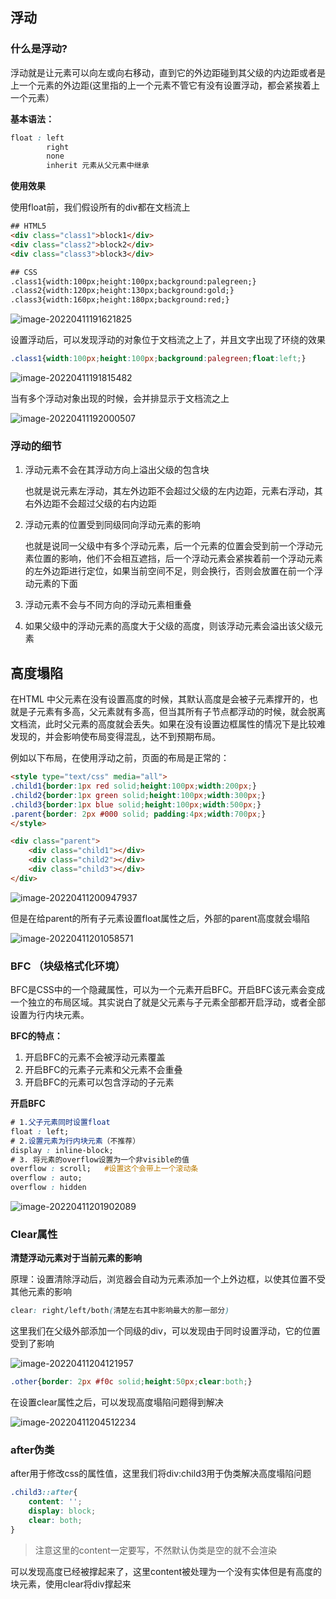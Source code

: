 ## 浮动

### 什么是浮动?

浮动就是让元素可以向左或向右移动，直到它的外边距碰到其父级的内边距或者是上一个元素的外边距(这里指的上一个元素不管它有没有设置浮动，都会紧挨着上一个元素）

**基本语法：**

```css
float : left
		right
		none
		inherit 元素从父元素中继承
```



**使用效果**

使用float前，我们假设所有的div都在文档流上

```html
## HTML5 
<div class="class1">block1</div>
<div class="class2">block2</div>
<div class="class3">block3</div>

## CSS
.class1{width:100px;height:100px;background:palegreen;}
.class2{width:120px;height:130px;background:gold;}
.class3{width:160px;height:180px;background:red;}
```

![image-20220411191621825](浮动与高度塌陷.assets/image-20220411191621825.png)

​	设置浮动后，可以发现浮动的对象位于文档流之上了，并且文字出现了环绕的效果

```css
.class1{width:100px;height:100px;background:palegreen;float:left;}
```



![image-20220411191815482](浮动与高度塌陷.assets/image-20220411191815482.png)



当有多个浮动对象出现的时候，会并排显示于文档流之上

![image-20220411192000507](浮动与高度塌陷.assets/image-20220411192000507.png)



### 浮动的细节

1. 浮动元素不会在其浮动方向上溢出父级的包含块

   也就是说元素左浮动，其左外边距不会超过父级的左内边距，元素右浮动，其右外边距不会超过父级的右内边距

2. 浮动元素的位置受到同级同向浮动元素的影响

   也就是说同一父级中有多个浮动元素，后一个元素的位置会受到前一个浮动元素位置的影响，他们不会相互遮挡，后一个浮动元素会紧挨着前一个浮动元素的左外边距进行定位，如果当前空间不足，则会换行，否则会放置在前一个浮动元素的下面

3. 浮动元素不会与不同方向的浮动元素相重叠
4. 如果父级中的浮动元素的高度大于父级的高度，则该浮动元素会溢出该父级元素



## 高度塌陷

在HTML 中父元素在没有设置高度的时候，其默认高度是会被子元素撑开的，也就是子元素有多高，父元素就有多高，但当其所有子节点都浮动的时候，就会脱离文档流，此时父元素的高度就会丢失。如果在没有设置边框属性的情况下是比较难发现的，并会影响使布局变得混乱，达不到预期布局。

例如以下布局，在使用浮动之前，页面的布局是正常的：

```html
<style type="text/css" media="all">
.child1{border:1px red solid;height:100px;width:200px;}
.child2{border:1px green solid;height:100px;width:300px;}
.child3{border:1px blue solid;height:100px;width:500px;}
.parent{border: 2px #000 solid; padding:4px;width:700px;}
</style>

<div class="parent">
    <div class="child1"></div>
    <div class="child2"></div>
    <div class="child3"></div>
</div>
```

![image-20220411200947937](浮动与高度塌陷.assets/image-20220411200947937.png)

但是在给parent的所有子元素设置float属性之后，外部的parent高度就会塌陷

![image-20220411201058571](浮动与高度塌陷.assets/image-20220411201058571.png)

### BFC （块级格式化环境）

BFC是CSS中的一个隐藏属性，可以为一个元素开启BFC。开启BFC该元素会变成一个独立的布局区域。其实说白了就是父元素与子元素全部都开启浮动，或者全部设置为行内块元素。

**BFC的特点：**

1. 开启BFC的元素不会被浮动元素覆盖
2. 开启BFC的元素子元素和父元素不会重叠
3. 开启BFC的元素可以包含浮动的子元素



**开启BFC**

```css
# 1.父子元素同时设置float
float : left;
# 2.设置元素为行内块元素（不推荐）
display : inline-block;
# 3. 将元素的overflow设置为一个非visible的值
overflow : scroll;   #设置这个会带上一个滚动条
overflow : auto;
overflow : hidden
```

![image-20220411201902089](浮动与高度塌陷.assets/image-20220411201902089.png)



### Clear属性

**清楚浮动元素对于当前元素的影响**

原理：设置清除浮动后，浏览器会自动为元素添加一个上外边框，以使其位置不受其他元素的影响

```css
clear: right/left/both(清楚左右其中影响最大的那一部分)
```



这里我们在父级外部添加一个同级的div，可以发现由于同时设置浮动，它的位置受到了影响

![image-20220411204121957](浮动与高度塌陷.assets/image-20220411204121957.png)

```css
.other{border: 2px #f0c solid;height:50px;clear:both;}
```

在设置clear属性之后，可以发现高度塌陷问题得到解决

![image-20220411204512234](浮动与高度塌陷.assets/image-20220411204512234.png)



### after伪类

after用于修改css的属性值，这里我们将div:child3用于伪类解决高度塌陷问题

```css
.child3::after{
    content: '';
    display: block;
    clear: both;
}
```

> 注意这里的content一定要写，不然默认伪类是空的就不会渲染

可以发现高度已经被撑起来了，这里content被处理为一个没有实体但是有高度的块元素，使用clear将div撑起来

